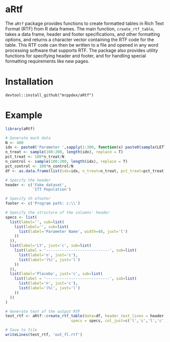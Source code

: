 # aRtf
The `aRtf` package provides functions to create formatted tables in Rich Text Format (RTF) 
from R data frames. The main function, `create_rtf_table`, takes a data frame, header and footer specifications, 
and other formatting options, and returns a character vector containing the RTF code for the table. 
This RTF code can then be written to a file and opened in any word processing software that supports RTF. 
The package also provides utility functions for specifying header and footer, and for handling special 
formatting requirements like new pages.

# Installation
`devtool::install_github("mrppdex/aRtf")`

# Example
```r
library(aRtf)

# Generate mock data
N <- 400
idx <- paste0('Parameter ',sapply(1:300, function(x) paste0(sample(LETTERS, 5, replace=T), collapse = '')))
n_treat <- sample(100:200, length(idx), replace = T)
pct_treat <- 100*n_treat/N
n_control <- sample(100:200, length(idx), replace = T)
pct_control <- 100*n_control/N
df <- as.data.frame(list(idx=idx, n_treat=n_treat, pct_treat=pct_treat, n_control=n_control, pct_control=pct_control))

# Specify the header
header <- c('Fake dataset',
            'ITT Population')

# Specify th efooter
footer <- c('Program path: c:\\')

# Specify the structure of the columns' header
specs <- list(
  list(label='', sub=list(
    list(label='', sub=list(
      list(label='Parameter Name', width=40, just='l')
    ))
  )),
  list(label='LY', just='c', sub=list(
    list(label = '----------------------------', sub=list(
      list(label='n', just='c'),
      list(label='(%)', just='l')
    ))
  )),
  list(label='Placebo', just='c', sub=list(
    list(label = '----------------------------', sub=list(
      list(label='n', just='c'),
      list(label='(%)', just='l')
    ))
  ))
)

# Generate text of the output RTF
test_rtf <- aRtf::create_rtf_table(data=df, header_text_lines = header, footer_text_lines = footer,
                             specs = specs, col_just=c('l','c','l','c','l'))

# Save to file
writeLines(test_rtf, 'out_fl.rtf')
```
